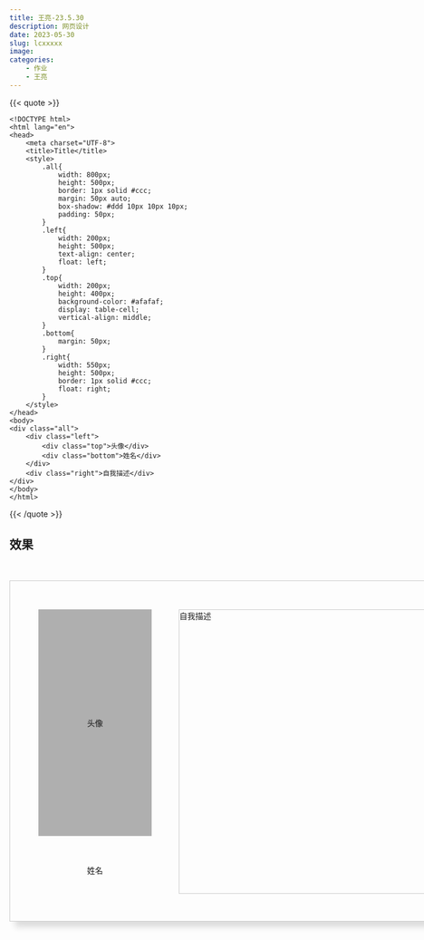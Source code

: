 ```yaml
---
title: 王亮-23.5.30
description: 网页设计
date: 2023-05-30
slug: lcxxxxx
image: 
categories:
    - 作业
    - 王亮
---
```

{{< quote >}}
```
<!DOCTYPE html>
<html lang="en">
<head>
    <meta charset="UTF-8">
    <title>Title</title>
    <style>
        .all{
            width: 800px;
            height: 500px;
            border: 1px solid #ccc;
            margin: 50px auto;
            box-shadow: #ddd 10px 10px 10px;
            padding: 50px;
        }
        .left{
            width: 200px;
            height: 500px;
            text-align: center;
            float: left;
        }
        .top{
            width: 200px;
            height: 400px;
            background-color: #afafaf;
            display: table-cell;
            vertical-align: middle;
        }
        .bottom{
            margin: 50px;
        }
        .right{
            width: 550px;
            height: 500px;
            border: 1px solid #ccc;
            float: right;
        }
    </style>
</head>
<body>
<div class="all">
    <div class="left">
        <div class="top">头像</div>
        <div class="bottom">姓名</div>
    </div>
    <div class="right">自我描述</div>
</div>
</body>
</html>
```
{{< /quote >}}
## 效果
<!DOCTYPE html>
<html lang="en">
<head>
    <meta charset="UTF-8">
    <title>Title</title>
    <style>
        .all{
            width: 800px;
            height: 500px;
            border: 1px solid #ccc;
            margin: 50px auto;
            box-shadow: #ddd 10px 10px 10px;
            padding: 50px;
        }
        .left{
            width: 200px;
            height: 500px;
            text-align: center;
            float: left;
        }
        .top{
            width: 200px;
            height: 400px;
            background-color: #afafaf;
            display: table-cell;
            vertical-align: middle;
        }
        .bottom{
            margin: 50px;
        }
        .right{
            width: 550px;
            height: 500px;
            border: 1px solid #ccc;
            float: right;
        }
    </style>
</head>
<body>
<div class="all">
    <div class="left">
        <div class="top">头像</div>
        <div class="bottom">姓名</div>
    </div>
    <div class="right">自我描述</div>
</div>
</body>
</html>